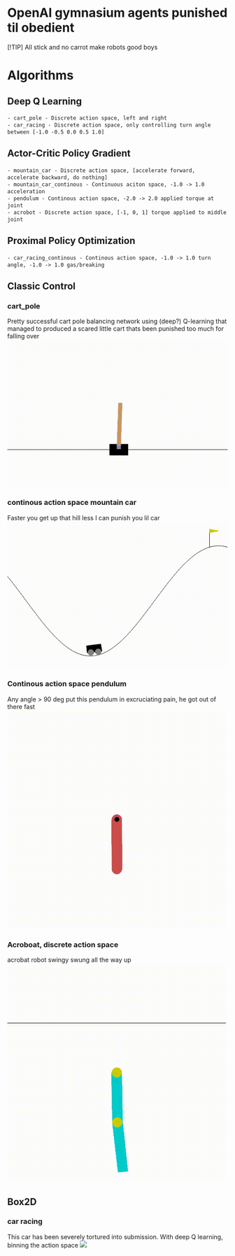 # OpenAI gymnasium agents punished til obedient
[!TIP]
All stick and no carrot make robots good boys

# Algorithms
## Deep Q Learning
    - cart_pole - Discrete action space, left and right
    - car_racing - Discrete action space, only controlling turn angle between [-1.0 -0.5 0.0 0.5 1.0]
## Actor-Critic Policy Gradient
    - mountain_car - Discrete action space, [accelerate forward, accelerate backward, do nothing]
    - mountain_car_continous - Continuous aciton space, -1.0 -> 1.0 acceleration
    - pendulum - Continous action space, -2.0 -> 2.0 applied torque at joint
    - acrobot - Discrete action space, [-1, 0, 1] torque applied to middle joint
## Proximal Policy Optimization
    - car_racing_continous - Continous action space, -1.0 -> 1.0 turn angle, -1.0 -> 1.0 gas/breaking

## Classic Control

### cart_pole
Pretty successful cart pole balancing network using (deep?) Q-learning that managed to produced a scared little cart thats been punished too much for falling over
![](scared_cart.gif)

### continous action space mountain car
Faster you get up that hill less I can punish you lil car
![](fast_montin.gif)

### Continous action space pendulum
Any angle > 90 deg put this pendulum in excruciating pain, he got out of there fast
![](pendulum.gif)

### Acroboat, discrete action space
acrobat robot swingy swung all the way up
![](acrobot.gif)

## Box2D

### car racing
This car has been severely tortured into submission. With deep Q learning, binning the action space
![](shaky_driver.gif)